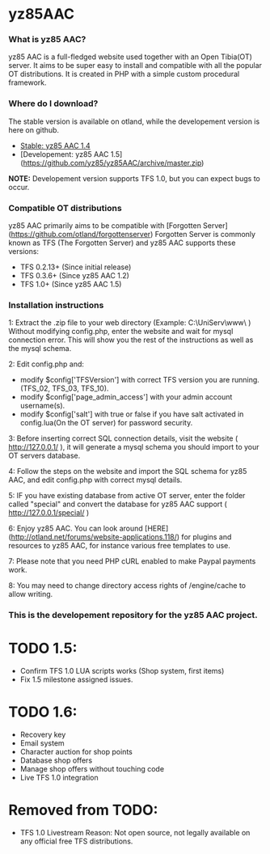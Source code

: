 yz85AAC
========

### What is yz85 AAC?

yz85 AAC is a full-fledged website used together with an Open Tibia(OT) server.
It aims to be super easy to install and compatible with all the popular OT distributions. 
It is created in PHP with a simple custom procedural framework. 

### Where do I download?

The stable version is available on otland, while the developement version is here on github.

* [Stable: yz85 AAC 1.4](http://otland.net/threads/yz85-aac-1-4-tfs-0-2-13-tfs-0-3-6-0-4.166722/)
* [Developement: yz85 AAC 1.5] (https://github.com/yz85/yz85AAC/archive/master.zip)

**NOTE:** Developement version supports TFS 1.0, but you can expect bugs to occur. 

### Compatible OT distributions
yz85 AAC primarily aims to be compatible with [Forgotten Server] (https://github.com/otland/forgottenserver)
Forgotten Server is commonly known as TFS (The Forgotten Server) and yz85 AAC supports these versions:
* TFS 0.2.13+ (Since initial release)
* TFS 0.3.6+ (Since yz85 AAC 1.2)
* TFS 1.0+ (Since yz85 AAC 1.5)

### Installation instructions

1: Extract the .zip file to your web directory (Example: C:\UniServ\www\ )
Without modifying config.php, enter the website and wait for mysql connection error.
This will show you the rest of the instructions as well as the mysql schema.

2: Edit config.php and: 
- modify $config['TFSVersion'] with correct TFS version you are running. (TFS_02, TFS_03, TFS_10). 
- modify $config['page_admin_access'] with your admin account username(s).
- modify $config['salt'] with true or false if you have salt activated in config.lua(On the OT server) for password security.

3: Before inserting correct SQL connection details, visit the website ( http://127.0.0.1/ ), it will generate a mysql schema you should import to your OT servers database.

4: Follow the steps on the website and import the SQL schema for yz85 AAC, and edit config.php with correct mysql details.

5: IF you have existing database from active OT server, enter the folder called "special" and convert the database for yz85 AAC support ( http://127.0.0.1/special/ )

6: Enjoy yz85 AAC. You can look around [HERE] (http://otland.net/forums/website-applications.118/) for plugins and resources to yz85 AAC, for instance various free templates to use.

7: Please note that you need PHP cURL enabled to make Paypal payments work. 

8: You may need to change directory access rights of /engine/cache to allow writing.

### This is the developement repository for the yz85 AAC project.
# TODO 1.5:
* Confirm TFS 1.0 LUA scripts works (Shop system, first items)
* Fix 1.5 milestone assigned issues.

# TODO 1.6:
* Recovery key
* Email system
* Character auction for shop points
* Database shop offers
* Manage shop offers without touching code
* Live TFS 1.0 integration

# Removed from TODO:
* TFS 1.0 Livestream
Reason: Not open source, not legally available on any official free TFS distributions.